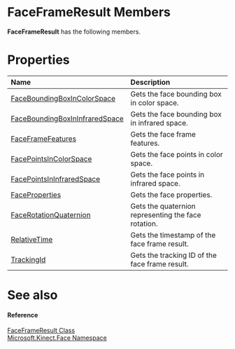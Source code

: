 FaceFrameResult Members  
=======================  

**FaceFrameResult** has the following members.  

<span id="publicpropertiesSection"></span>

Properties  
==========  

<table>
<colgroup>
<col width="30%" />
<col width="60%" />
</colgroup>
<thead>
<tr class="header">
<th align="left">Name</th>
<th align="left">Description</th>
</tr>
</thead>
<tbody>
<tr class="odd">
<td align="left"><a href="Properties/FaceBoundingBoxInColorSpace.md">FaceBoundingBoxInColorSpace</a></td>
<td align="left">Gets the face bounding box in color space.</td>
</tr>
<tr class="even">
<td align="left"><a href="Properties/FaceBoundingBoxInInfraredS.md">FaceBoundingBoxInInfraredSpace</a></td>
<td align="left">Gets the face bounding box in infrared space.</td>
</tr>
<tr class="odd">
<td align="left"><a href="Properties/FaceFrameFeatures_Property.md">FaceFrameFeatures</a></td>
<td align="left">Gets the face frame features.</td>
</tr>
<tr class="even">
<td align="left"><a href="Properties/FacePointsInColorSpace.md">FacePointsInColorSpace</a></td>
<td align="left">Gets the face points in color space.</td>
</tr>
<tr class="odd">
<td align="left"><a href="Properties/FacePointsInInfraredSpace.md">FacePointsInInfraredSpace</a></td>
<td align="left">Gets the face points in infrared space.</td>
</tr>
<tr class="even">
<td align="left"><a href="Properties/FaceProperties_Property.md">FaceProperties</a></td>
<td align="left">Gets the face properties.</td>
</tr>
<tr class="odd">
<td align="left"><a href="Properties/FaceRotationQuaternion.md">FaceRotationQuaternion</a></td>
<td align="left">Gets the quaternion representing the face rotation.</td>
</tr>
<tr class="even">
<td align="left"><a href="Properties/RelativeTime_Property.md">RelativeTime</a></td>
<td align="left">Gets the timestamp of the face frame result.</td>
</tr>
<tr class="odd">
<td align="left"><a href="Properties/TrackingId_Property.md">TrackingId</a></td>
<td align="left">Gets the tracking ID of the face frame result.</td>
</tr>
</tbody>
</table>

<span id="ID4EK"></span>

See also  
========  

<span id="ID4EM"></span>
#### Reference  

[FaceFrameResult Class](../FaceFrameResult_Class.md)  
 [Microsoft.Kinect.Face Namespace](../../Kinect.Face.md)  



<!--Please do not edit the data in the comment block below.-->
<!--
TOCTitle : FaceFrameResult Members
RLTitle : FaceFrameResult Members
KeywordF : Microsoft.Kinect.Face.FaceFrameResult
KeywordF : FaceFrameResult
KeywordK : FaceFrameResult class
KeywordK : FaceFrameResult class, all members
KeywordK : Microsoft.Kinect.Face.FaceFrameResult class
HelpPriority : 1
KeywordA : AllMembers.T:Microsoft.Kinect.Face.FaceFrameResult
AssetID : AllMembers.T:Microsoft.Kinect.Face.FaceFrameResult
Locale : en-us
CommunityContent : 1
TargetOS : Windows
TopicType : kbSyntax
DocSet : K4Wv2
ProjType : K4Wv2Proj
Technology : Kinect for Windows
Product : Kinect for Windows SDK v2
productversion : 20
-->
